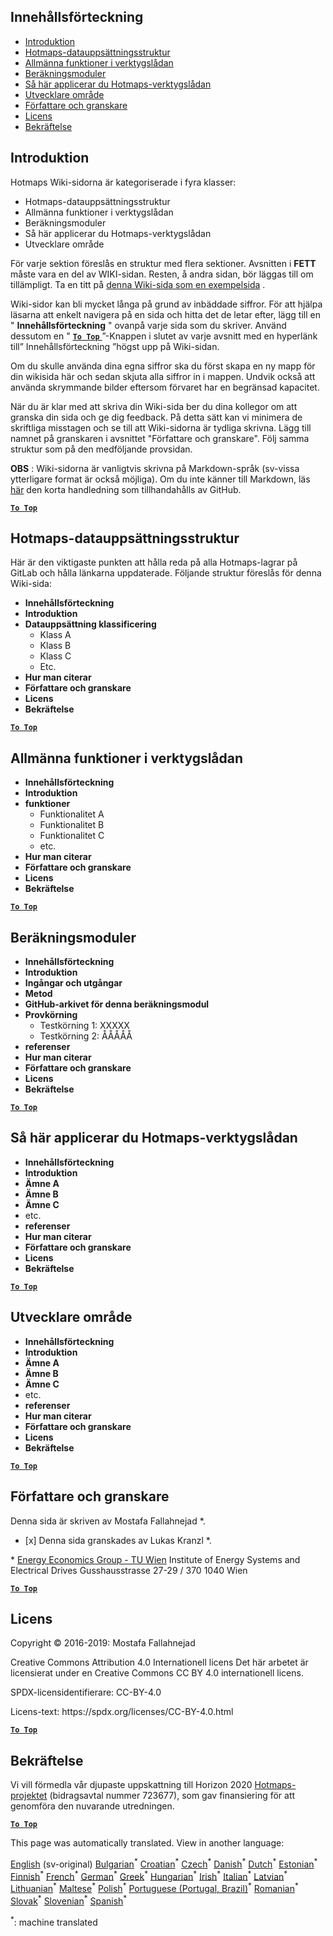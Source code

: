 <h2> Innehållsförteckning </h2><ul><li> <a href="#Introduction">Introduktion</a> </li><li> <a href="#Hotmaps-data-set-repository-structure">Hotmaps-datauppsättningsstruktur</a> </li><li> <a href="#General-functionalities-of-the-toolbox">Allmänna funktioner i verktygslådan</a> </li><li> <a href="#Calculation-modules">Beräkningsmoduler</a> </li><li> <a href="#How-to-apply-the-Hotmaps-toolbox">Så här applicerar du Hotmaps-verktygslådan</a> </li><li> <a href="#Developers-area">Utvecklare område</a> </li><li> <a href="#authors-and-reviewers">Författare och granskare</a> </li><li> <a href="#license">Licens</a> </li><li> <a href="#acknowledgement">Bekräftelse</a> </li></ul><h2> Introduktion </h2><p> Hotmaps Wiki-sidorna är kategoriserade i fyra klasser: </p><ul><li> Hotmaps-datauppsättningsstruktur </li><li> Allmänna funktioner i verktygslådan </li><li> Beräkningsmoduler </li><li> Så här applicerar du Hotmaps-verktygslådan </li><li> Utvecklare område </li></ul><p> För varje sektion föreslås en struktur med flera sektioner. Avsnitten i <strong>FETT</strong> måste vara en del av WIKI-sidan. Resten, å andra sidan, bör läggas till om tillämpligt. Ta en titt på <a href="https://github.com/HotMaps/hotmaps_wiki/wiki/CM-District-heating-potential-user-defined-thresholds">denna Wiki-sida som en exempelsida</a> . </p><p> Wiki-sidor kan bli mycket långa på grund av inbäddade siffror. För att hjälpa läsarna att enkelt navigera på en sida och hitta det de letar efter, lägg till en &quot; <strong>Innehållsförteckning</strong> &quot; ovanpå varje sida som du skriver. Använd dessutom en &quot; <ins> <code><strong><a href="#table-of-contents">To Top</a></strong></code> </ins> ”-Knappen i slutet av varje avsnitt med en hyperlänk till” Innehållsförteckning ”högst upp på Wiki-sidan. </p><p> Om du skulle använda dina egna siffror ska du först skapa en ny mapp för din wikisida här och sedan skjuta alla siffror in i mappen. Undvik också att använda skrymmande bilder eftersom förvaret har en begränsad kapacitet. </p><p> När du är klar med att skriva din Wiki-sida ber du dina kollegor om att granska din sida och ge dig feedback. På detta sätt kan vi minimera de skriftliga misstagen och se till att Wiki-sidorna är tydliga skrivna. Lägg till namnet på granskaren i avsnittet &quot;Författare och granskare&quot;. Följ samma struktur som på den medföljande provsidan. </p><p> <strong>OBS</strong> : Wiki-sidorna är vanligtvis skrivna på Markdown-språk (sv-vissa ytterligare format är också möjliga). Om du inte känner till Markdown, läs <a href="https://guides.github.com/features/mastering-markdown/">här</a> den korta handledning som tillhandahålls av GitHub. </p><p><ins> <code><strong><a href="#table-of-contents">To Top</a></strong></code> </ins> </p><h2> Hotmaps-datauppsättningsstruktur </h2><p> Här är den viktigaste punkten att hålla reda på alla Hotmaps-lagrar på GitLab och hålla länkarna uppdaterade. Följande struktur föreslås för denna Wiki-sida: </p><ul><li> <strong>Innehållsförteckning</strong> </li><li> <strong>Introduktion</strong> </li><li> <strong>Datauppsättning klassificering</strong> <ul><li> Klass A </li><li> Klass B </li><li> Klass C </li><li> Etc. </li></ul></li><li> <strong>Hur man citerar</strong> </li><li> <strong>Författare och granskare</strong> </li><li> <strong>Licens</strong> </li><li> <strong>Bekräftelse</strong> </li></ul><p><ins> <code><strong><a href="#table-of-contents">To Top</a></strong></code> </ins> </p><h2> Allmänna funktioner i verktygslådan </h2><ul><li> <strong>Innehållsförteckning</strong> </li><li> <strong>Introduktion</strong> </li><li> <strong>funktioner</strong> <ul><li> Funktionalitet A </li><li> Funktionalitet B </li><li> Funktionalitet C </li><li> etc. </li></ul></li><li> <strong>Hur man citerar</strong> </li><li> <strong>Författare och granskare</strong> </li><li> <strong>Licens</strong> </li><li> <strong>Bekräftelse</strong> </li></ul><p><ins> <code><strong><a href="#table-of-contents">To Top</a></strong></code> </ins> </p><h2> Beräkningsmoduler </h2><ul><li> <strong>Innehållsförteckning</strong> </li><li> <strong>Introduktion</strong> </li><li> <strong>Ingångar och utgångar</strong> </li><li> <strong>Metod</strong> </li><li> <strong>GitHub-arkivet för denna beräkningsmodul</strong> </li><li> <strong>Provkörning</strong> <ul><li> Testkörning 1: XXXXX </li><li> Testkörning 2: ÅÅÅÅÅ </li></ul></li><li> <strong>referenser</strong> </li><li> <strong>Hur man citerar</strong> </li><li> <strong>Författare och granskare</strong> </li><li> <strong>Licens</strong> </li><li> <strong>Bekräftelse</strong> </li></ul><p><ins> <code><strong><a href="#table-of-contents">To Top</a></strong></code> </ins> </p><h2> Så här applicerar du Hotmaps-verktygslådan </h2><ul><li> <strong>Innehållsförteckning</strong> </li><li> <strong>Introduktion</strong> </li><li> <strong>Ämne A</strong> </li><li> <strong>Ämne B</strong> </li><li> <strong>Ämne C</strong> </li><li> etc. </li><li> <strong>referenser</strong> </li><li> <strong>Hur man citerar</strong> </li><li> <strong>Författare och granskare</strong> </li><li> <strong>Licens</strong> </li><li> <strong>Bekräftelse</strong> </li></ul><p><ins> <code><strong><a href="#table-of-contents">To Top</a></strong></code> </ins> </p><h2> Utvecklare område </h2><ul><li> <strong>Innehållsförteckning</strong> </li><li> <strong>Introduktion</strong> </li><li> <strong>Ämne A</strong> </li><li> <strong>Ämne B</strong> </li><li> <strong>Ämne C</strong> </li><li> etc. </li><li> <strong>referenser</strong> </li><li> <strong>Hur man citerar</strong> </li><li> <strong>Författare och granskare</strong> </li><li> <strong>Licens</strong> </li><li> <strong>Bekräftelse</strong> </li></ul><p><ins> <code><strong><a href="#table-of-contents">To Top</a></strong></code> </ins> </p><h2> Författare och granskare </h2><p> Denna sida är skriven av Mostafa Fallahnejad *. </p><ul><li> [x] Denna sida granskades av Lukas Kranzl *. </li></ul><p> * <a href="https://eeg.tuwien.ac.at/">Energy Economics Group - TU Wien</a> Institute of Energy Systems and Electrical Drives Gusshausstrasse 27-29 / 370 1040 Wien </p><p><ins> <code><strong><a href="#table-of-contents">To Top</a></strong></code> </ins> </p><h2> Licens </h2><p> Copyright © 2016-2019: Mostafa Fallahnejad </p><p> Creative Commons Attribution 4.0 Internationell licens Det här arbetet är licensierat under en Creative Commons CC BY 4.0 internationell licens. </p><p> SPDX-licensidentifierare: CC-BY-4.0 </p><p> Licens-text: https://spdx.org/licenses/CC-BY-4.0.html </p><p><ins> <code><strong><a href="#table-of-contents">To Top</a></strong></code> </ins> </p><h2> Bekräftelse </h2><p> Vi vill förmedla vår djupaste uppskattning till Horizon 2020 <a href="https://www.hotmaps-project.eu">Hotmaps-projektet</a> (bidragsavtal nummer 723677), som gav finansiering för att genomföra den nuvarande utredningen. </p><p><ins> <code><strong><a href="#table-of-contents">To Top</a></strong></code> </ins> </p>

This page was automatically translated. View in another language:

[English](../en/Guidelines-for-writing-a-Hotmaps-Wiki-page.md) (sv-original) [Bulgarian](../bg/Guidelines-for-writing-a-Hotmaps-Wiki-page.md)<sup>\*</sup> [Croatian](../hr/Guidelines-for-writing-a-Hotmaps-Wiki-page.md)<sup>\*</sup> [Czech](../cs/Guidelines-for-writing-a-Hotmaps-Wiki-page.md)<sup>\*</sup> [Danish](../da/Guidelines-for-writing-a-Hotmaps-Wiki-page.md)<sup>\*</sup> [Dutch](../nl/Guidelines-for-writing-a-Hotmaps-Wiki-page.md)<sup>\*</sup> [Estonian](../et/Guidelines-for-writing-a-Hotmaps-Wiki-page.md)<sup>\*</sup> [Finnish](../fi/Guidelines-for-writing-a-Hotmaps-Wiki-page.md)<sup>\*</sup> [French](../fr/Guidelines-for-writing-a-Hotmaps-Wiki-page.md)<sup>\*</sup> [German](../de/Guidelines-for-writing-a-Hotmaps-Wiki-page.md)<sup>\*</sup> [Greek](../el/Guidelines-for-writing-a-Hotmaps-Wiki-page.md)<sup>\*</sup> [Hungarian](../hu/Guidelines-for-writing-a-Hotmaps-Wiki-page.md)<sup>\*</sup> [Irish](../ga/Guidelines-for-writing-a-Hotmaps-Wiki-page.md)<sup>\*</sup> [Italian](../it/Guidelines-for-writing-a-Hotmaps-Wiki-page.md)<sup>\*</sup> [Latvian](../lv/Guidelines-for-writing-a-Hotmaps-Wiki-page.md)<sup>\*</sup> [Lithuanian](../lt/Guidelines-for-writing-a-Hotmaps-Wiki-page.md)<sup>\*</sup> [Maltese](../mt/Guidelines-for-writing-a-Hotmaps-Wiki-page.md)<sup>\*</sup> [Polish](../pl/Guidelines-for-writing-a-Hotmaps-Wiki-page.md)<sup>\*</sup> [Portuguese (Portugal, Brazil)](../pt/Guidelines-for-writing-a-Hotmaps-Wiki-page.md)<sup>\*</sup> [Romanian](../ro/Guidelines-for-writing-a-Hotmaps-Wiki-page.md)<sup>\*</sup> [Slovak](../sk/Guidelines-for-writing-a-Hotmaps-Wiki-page.md)<sup>\*</sup> [Slovenian](../sl/Guidelines-for-writing-a-Hotmaps-Wiki-page.md)<sup>\*</sup> [Spanish](../es/Guidelines-for-writing-a-Hotmaps-Wiki-page.md)<sup>\*</sup>  

<sup>\*</sup>: machine translated
